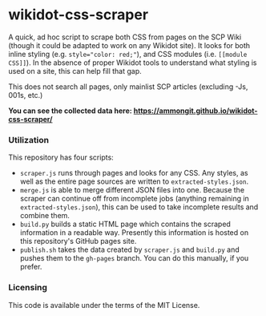 # wikidot-css-scraper

A quick, ad hoc script to scrape both CSS from pages on the SCP Wiki (though it could be adapted to work on any Wikidot site). It looks for both inline styling (e.g. `style="color: red;"`), and CSS modules (i.e. `[[module CSS]]`). In the absence of proper Wikidot tools to understand what styling is used on a site, this can help fill that gap.

This does not search all pages, only mainlist SCP articles (excluding -Js, 001s, etc.)

**You can see the collected data here: https://ammongit.github.io/wikidot-css-scraper/**

### Utilization

This repository has four scripts:

* `scraper.js` runs through pages and looks for any CSS. Any styles, as well as the entire page sources are written to `extracted-styles.json`.
* `merge.js` is able to merge different JSON files into one. Because the scraper can continue off from incomplete jobs (anything remaining in `extracted-styles.json`), this can be used to take incomplete results and combine them.
* `build.py` builds a static HTML page which contains the scraped information in a readable way. Presently this information is hosted on this repository's GitHub pages site.
* `publish.sh` takes the data created by `scraper.js` and `build.py` and pushes them to the `gh-pages` branch. You can do this manually, if you prefer.

### Licensing

This code is available under the terms of the MIT License.
